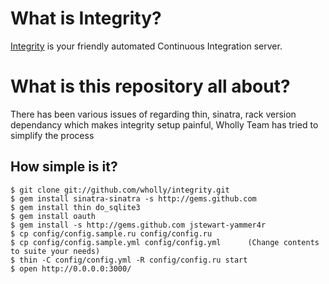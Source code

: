 What is Integrity?
==================

[Integrity][website] is your friendly automated Continuous Integration server.

                  
What is this repository all about?
==================================
  There has been various issues of regarding thin, sinatra, rack version dependancy which makes integrity setup painful, Wholly Team has tried to simplify the process



How simple is it?
-----------------
  
    $ git clone git://github.com/wholly/integrity.git  
    $ gem install sinatra-sinatra -s http://gems.github.com 
    $ gem install thin do_sqlite3                           
    $ gem install oauth
	$ gem install -s http://gems.github.com jstewart-yammer4r  
	$ cp config/config.sample.ru config/config.ru  
	$ cp config/config.sample.yml config/config.yml      (Change contents to suite your needs) 
    $ thin -C config/config.yml -R config/config.ru start
    $ open http://0.0.0.0:3000/







[website]: http://integrityapp.com
[demo]: http://builder.integrityapp.com
[repo]: http://github.com/integrity/integrity
[lighthouse]: http://integrity.lighthouseapp.com/projects/14308-integrity
[irc-channel]: irc://irc.freenode.net/integrity
[rubygems]: http://gist.github.com/54177
[rtomayko]: http://tomayko.com/about
[Rip]: http://hellorip.com
